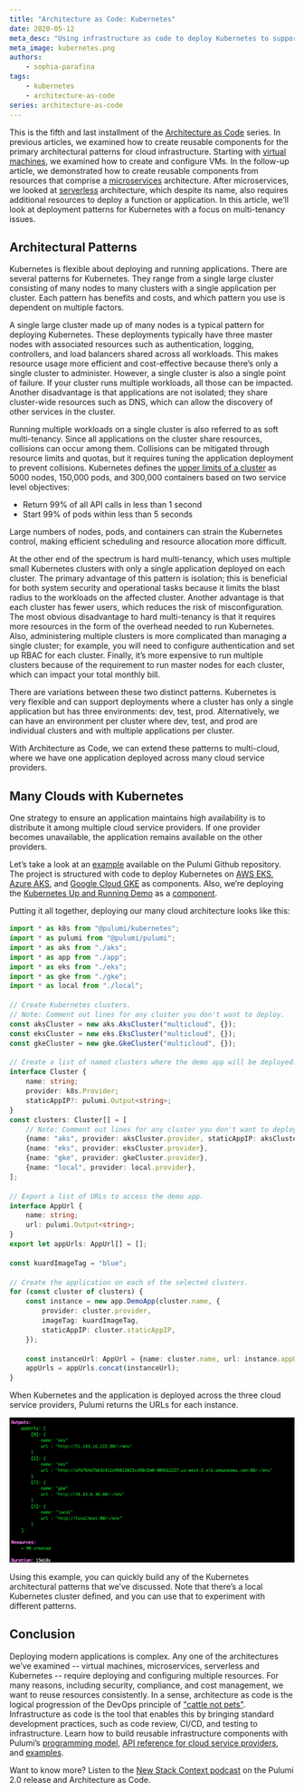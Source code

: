```yaml
---
title: "Architecture as Code: Kubernetes"
date: 2020-05-12
meta_desc: "Using infrastructure as code to deploy Kubernetes to support hard multi-tenancy"
meta_image: kubernetes.png
authors:
    - sophia-parafina
tags:
    - kubernetes
    - architecture-as-code
series: architecture-as-code
---
```


This is the fifth and last installment of the [Architecture as Code](/blog/architecture-as-code-intro/) series. In previous articles, we examined how to create reusable components for the primary architectural patterns for cloud infrastructure. Starting with [virtual machines](/blog/architecture-as-code-vm/), we examined how to create and configure VMs. In the follow-up article, we demonstrated how to create reusable components from resources that comprise a [microservices](/blog/architecture-as-code-microservices/) architecture. After microservices, we looked at [serverless](/blog/architecture-as-code-serverless/) architecture, which despite its name, also requires additional resources to deploy a function or application. In this article, we’ll look at deployment patterns for Kubernetes with a focus on multi-tenancy issues.

<!--more-->

## Architectural Patterns

Kubernetes is flexible about deploying and running applications. There are several patterns for Kubernetes. They range from a single large cluster consisting of many nodes to many clusters with a single application per cluster. Each pattern has benefits and costs, and which pattern you use is dependent on multiple factors.

A single large cluster made up of many nodes is a typical pattern for deploying Kubernetes. These deployments typically have three master nodes with associated resources such as authentication, logging, controllers, and load balancers shared across all workloads. This makes resource usage more efficient and cost-effective because there’s only a single cluster to administer. However, a single cluster is also a single point of failure. If your cluster runs multiple workloads, all those can be impacted. Another disadvantage is that applications are not isolated; they share cluster-wide resources such as DNS, which can allow the discovery of other services in the cluster.

Running multiple workloads on a single cluster is also referred to as soft multi-tenancy. Since all applications on the cluster share resources, collisions can occur among them. Collisions can be mitigated through resource limits and quotas, but it requires tuning the application deployment to prevent collisions. Kubernetes defines the [upper limits of a cluster](https://kubernetes.io/docs/setup/best-practices/cluster-large/) as 5000 nodes, 150,000 pods, and 300,000 containers based on two service level objectives:

- Return 99% of all API calls in less than 1 second
- Start 99% of pods within less than 5 seconds

Large numbers of nodes, pods, and containers can strain the Kubernetes control, making efficient scheduling and resource allocation more difficult.

At the other end of the spectrum is hard multi-tenancy, which uses multiple small Kubernetes clusters with only a single application deployed on each cluster. The primary advantage of this pattern is isolation; this is beneficial for both system security and operational tasks because it limits the blast radius to the workloads on the affected cluster. Another advantage is that each cluster has fewer users, which reduces the risk of misconfiguration. The most obvious disadvantage to hard multi-tenancy is that it requires more resources in the form of the overhead needed to run Kubernetes. Also, administering multiple clusters is more complicated than managing a single cluster; for example, you will need to configure authentication and set up RBAC for each cluster. Finally, it’s more expensive to run multiple clusters because of the requirement to run master nodes for each cluster, which can impact your total monthly bill.

There are variations between these two distinct patterns. Kubernetes is very flexible and can support deployments where a cluster has only a single application but has three environments: dev, test, prod. Alternatively, we can have an environment per cluster where dev, test, and prod are individual clusters and with multiple applications per cluster.

With Architecture as Code, we can extend these patterns to multi-cloud, where we have one application deployed across many cloud service providers.

## Many Clouds with  Kubernetes

One strategy to ensure an application maintains high availability is to distribute it among multiple cloud service providers. If one provider becomes unavailable, the application remains available on the other providers.

Let’s take a look at an [example](https://github.com/pulumi/examples/tree/master/kubernetes-ts-multicloud) available on the Pulumi Github repository. The project is structured with code to deploy Kubernetes on [AWS EKS](https://github.com/pulumi/examples/blob/master/kubernetes-ts-multicloud/eks.ts), [Azure AKS](https://github.com/pulumi/examples/blob/master/kubernetes-ts-multicloud/aks.ts), and [Google Cloud GKE](https://github.com/pulumi/examples/blob/master/kubernetes-ts-multicloud/gke.ts) as components. Also, we’re deploying the [Kubernetes Up and Running Demo](https://github.com/kubernetes-up-and-running/kuard) as a [component](https://github.com/pulumi/examples/blob/master/kubernetes-ts-multicloud/app.ts).

Putting it all together, deploying our many cloud architecture looks like this:

```ts
import * as k8s from "@pulumi/kubernetes";
import * as pulumi from "@pulumi/pulumi";
import * as aks from "./aks";
import * as app from "./app";
import * as eks from "./eks";
import * as gke from "./gke";
import * as local from "./local";

// Create Kubernetes clusters.
// Note: Comment out lines for any cluster you don't want to deploy.
const aksCluster = new aks.AksCluster("multicloud", {});
const eksCluster = new eks.EksCluster("multicloud", {});
const gkeCluster = new gke.GkeCluster("multicloud", {});

// Create a list of named clusters where the demo app will be deployed.
interface Cluster {
    name: string;
    provider: k8s.Provider;
    staticAppIP?: pulumi.Output<string>;
}
const clusters: Cluster[] = [
    // Note: Comment out lines for any cluster you don't want to deploy.
    {name: "aks", provider: aksCluster.provider, staticAppIP: aksCluster.staticAppIP},
    {name: "eks", provider: eksCluster.provider},
    {name: "gke", provider: gkeCluster.provider},
    {name: "local", provider: local.provider},
];

// Export a list of URLs to access the demo app.
interface AppUrl {
    name: string;
    url: pulumi.Output<string>;
}
export let appUrls: AppUrl[] = [];

const kuardImageTag = "blue";

// Create the application on each of the selected clusters.
for (const cluster of clusters) {
    const instance = new app.DemoApp(cluster.name, {
        provider: cluster.provider,
        imageTag: kuardImageTag,
        staticAppIP: cluster.staticAppIP,
    });

    const instanceUrl: AppUrl = {name: cluster.name, url: instance.appUrl};
    appUrls = appUrls.concat(instanceUrl);
}
```

When Kubernetes and the application is deployed across the three cloud service providers, Pulumi returns the URLs for each instance.

![Application URLs](appUrls.png)

Using this example, you can quickly build any of the Kubernetes architectural patterns that we’ve discussed. Note that there’s a local Kubernetes cluster defined, and you can use that to experiment with different patterns.

## Conclusion

Deploying modern applications is complex. Any one of the architectures we’ve examined -- virtual machines, microservices, serverless and Kubernetes -- require deploying and configuring multiple resources. For many reasons, including security, compliance, and cost management, we want to reuse resources consistently. In a sense, architecture as code is the logical progression of the DevOps principle of ["cattle not pets"](https://medium.com/@Joachim8675309/devops-concepts-pets-vs-cattle-2380b5aab313). Infrastructure as code is the tool that enables this by bringing standard development practices, such as code review, CI/CD, and testing to infrastructure. Learn how to build reusable infrastructure components with Pulumi’s [programming model](/docs/concepts/), [API reference for cloud service providers](/registry), and [examples](https://github.com/pulumi/examples).

Want to know more? Listen to the [New Stack Context podcast](https://thenewstack.io/pulumi-program-the-infrastructure-with-an-actual-programming-language/) on the Pulumi 2.0 release and Architecture as Code.
